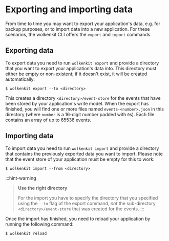 # Exporting and importing data

From time to time you may want to export your application's data, e.g. for backup purposes, or to import data into a new application. For these scenarios, the wolkenkit CLI offers the `export` and `import` commands.

## Exporting data

To export data you need to run `wolkenkit export` and provide a directory that you want to export your application's data into. This directory must either be empty or non-existent; if it doesn't exist, it will be created automatically:

```shell
$ wolkenkit export --to <directory>
```

This creates a directory `<directory>/event-store` for the events that have been stored by your application's write model. When the export has finished, you will find one or more files named `events-<number>.json` in this directory (where `number` is a 16-digit number padded with `0`s). Each file contains an array of up to 65536 events.

## Importing data

To import data you need to run `wolkenkit import` and provide a directory that contains the previously exported data you want to import. Please note that the event store of your application must be empty for this to work:

```shell
$ wolkenkit import --from <directory>
```

:::hint-warning
> **Use the right directory**
>
> For the import you have to specify the directory that you specified using the `--to` flag of the export command, *not* the sub-directory `<directory>/event-store` that was created for the events.
:::

Once the import has finished, you need to reload your application by running the following command:

```shell
$ wolkenkit reload
```
